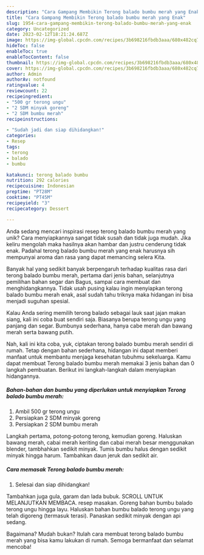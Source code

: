 ```yaml
---
description: "Cara Gampang Membikin Terong balado bumbu merah yang Enak"
title: "Cara Gampang Membikin Terong balado bumbu merah yang Enak"
slug: 1954-cara-gampang-membikin-terong-balado-bumbu-merah-yang-enak
category: Uncategorized
date: 2023-02-12T18:21:24.687Z
image: https://img-global.cpcdn.com/recipes/3b698216fbdb3aaa/680x482cq70/terong-balado-bumbu-merah-foto-resep-utama.jpg
hideToc: false
enableToc: true
enableTocContent: false
thumbnail: https://img-global.cpcdn.com/recipes/3b698216fbdb3aaa/680x482cq70/terong-balado-bumbu-merah-foto-resep-utama.jpg
cover: https://img-global.cpcdn.com/recipes/3b698216fbdb3aaa/680x482cq70/terong-balado-bumbu-merah-foto-resep-utama.jpg
author: Admin
authorAv: notfound
ratingvalue: 4
reviewcount: 22
recipeingredient:
- "500 gr terong ungu"
- "2 SDM minyak goreng"
- "2 SDM bumbu merah"
recipeinstructions:

- "Sudah jadi dan siap dihidangkan!"
categories:
- Resep
tags:
- terong
- balado
- bumbu

katakunci: terong balado bumbu 
nutrition: 292 calories
recipecuisine: Indonesian
preptime: "PT28M"
cooktime: "PT45M"
recipeyield: "3"
recipecategory: Dessert

---
```





Anda sedang mencari inspirasi resep terong balado bumbu merah yang unik? Cara menyiapkannya sangat tidak susah dan tidak juga mudah. Jika keliru mengolah maka hasilnya akan hambar dan justru cenderung tidak enak. Padahal terong balado bumbu merah yang enak harusnya sih mempunyai aroma dan rasa yang dapat memancing selera Kita.





Banyak hal yang sedikit banyak berpengaruh terhadap kualitas rasa dari terong balado bumbu merah, pertama dari jenis bahan, selanjutnya pemilihan bahan segar dan Bagus, sampai cara membuat dan menghidangkannya. Tidak usah pusing kalau ingin menyiapkan terong balado bumbu merah enak,      asal sudah tahu triknya maka hidangan ini bisa menjadi suguhan spesial.














Kalau Anda sering memilih terong balado sebagai lauk saat jajan makan siang, kali ini coba buat sendiri saja. Biasanya berupa terong ungu yang panjang dan segar. Bumbunya sederhana, hanya cabe merah dan bawang merah serta bawang putih.






Nah, kali ini kita coba, yuk, ciptakan terong balado bumbu merah sendiri di rumah. Tetap dengan bahan sederhana, hidangan ini dapat memberi manfaat untuk membantu menjaga kesehatan tubuhmu sekeluarga. Kamu dapat membuat Terong balado bumbu merah memakai 3 jenis bahan dan 0 langkah pembuatan. Berikut ini langkah-langkah dalam menyiapkan hidangannya.

<!--inarticleads1-->

##### Bahan-bahan dan bumbu yang diperlukan untuk menyiapkan Terong balado bumbu merah:

1. Ambil 500 gr terong ungu
1. Persiapkan 2 SDM minyak goreng
1. Persiapkan 2 SDM bumbu merah


Langkah pertama, potong-potong terong, kemudian goreng. Haluskan bawang merah, cabai merah keriting dan cabai merah besar menggunakan blender, tambhahkan sedikit minyak. Tumis bumbu halus dengan sedikit minyak hingga harum. Tambahkan daun jeruk dan sedikit air. 

<!--inarticleads2-->

##### Cara memasak Terong balado bumbu merah:


1. Selesai dan siap dihidangkan!

Tambahkan juga gula, garam dan lada bubuk. SCROLL UNTUK MELANJUTKAN MEMBACA. resep masakan. Goreng bahan bumbu balado terong ungu hingga layu. Haluskan bahan bumbu balado terong ungu yang telah digoreng (termasuk terasi). Panaskan sedikit minyak dengan api sedang. 

Bagaimana? Mudah bukan? Itulah cara membuat terong balado bumbu merah yang bisa kamu lakukan di rumah. Semoga bermanfaat dan selamat mencoba!

